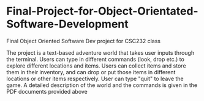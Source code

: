 # Final-Project-for-Object-Orientated-Software-Development
Final Object Oriented Software Dev project for CSC232 class

The project is a text-based adventure world that takes user inputs through the terminal. Users can type in different commands (look, drop etc.) to explore different locations and items. Users can collect items and store them in their inventory, and can drop or put those items in different locations or other items respectively. User can type "quit" to leave the game. A detailed description of the world and the commands is given in the PDF documents provided above
